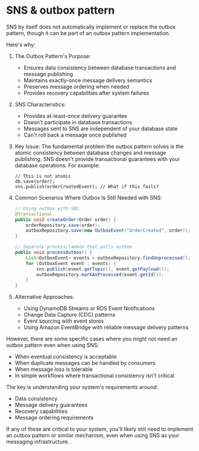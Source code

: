# SNS & outbox pattern

SNS by itself does not automatically implement or replace the outbox pattern, though it can be part of an outbox pattern implementation.

Here's why:

1. The Outbox Pattern's Purpose:
   * Ensures data consistency between database transactions and message publishing
   * Maintains exactly-once message delivery semantics
   * Preserves message ordering when needed
   * Provides recovery capabilities after system failures
2. SNS Characteristics:
   * Provides at-least-once delivery guarantee
   * Doesn't participate in database transactions
   * Messages sent to SNS are independent of your database state
   * Can't roll back a message once published
3.  Key Issue: The fundamental problem the outbox pattern solves is the atomic consistency between database changes and message publishing. SNS doesn't provide transactional guarantees with your database operations. For example:

    ```
    // This is not atomic
    db.save(order);
    sns.publish(orderCreatedEvent); // What if this fails?
    ```
4.  Common Scenarios Where Outbox Is Still Needed with SNS:

    ```java
    // Using outbox with SNS
    @Transactional
    public void createOrder(Order order) {
        orderRepository.save(order);
        outboxRepository.save(new OutboxEvent("OrderCreated", order));
    }

    // Separate process/lambda that polls outbox
    public void processOutbox() {
        List<OutboxEvent> events = outboxRepository.findUnprocessed();
        for (OutboxEvent event : events) {
            sns.publish(event.getTopic(), event.getPayload());
            outboxRepository.markAsProcessed(event.getId());
        }
    }
    ```
5. Alternative Approaches:
   * Using DynamoDB Streams or RDS Event Notifications
   * Change Data Capture (CDC) patterns
   * Event sourcing with event stores
   * Using Amazon EventBridge with reliable message delivery patterns

However, there are some specific cases where you might not need an outbox pattern even when using SNS:

* When eventual consistency is acceptable
* When duplicate messages can be handled by consumers
* When message loss is tolerable
* In simple workflows where transactional consistency isn't critical

The key is understanding your system's requirements around:

* Data consistency
* Message delivery guarantees
* Recovery capabilities
* Message ordering requirements

If any of these are critical to your system, you'll likely still need to implement an outbox pattern or similar mechanism, even when using SNS as your messaging infrastructure.
